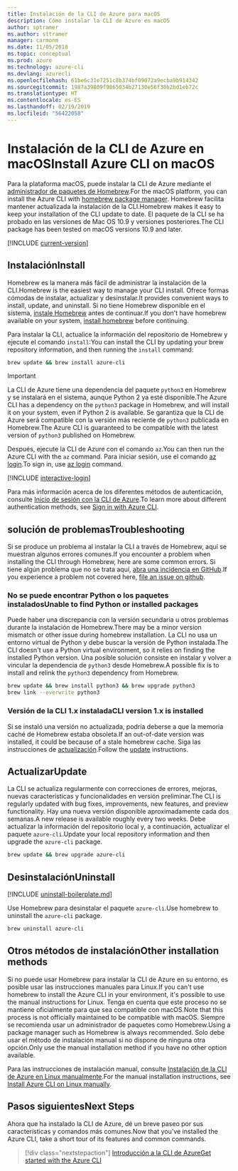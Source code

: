 ```yaml
---
title: Instalación de la CLI de Azure para macOS
description: Cómo instalar la CLI de Azure en macOS
author: sptramer
ms.author: sttramer
manager: carmonm
ms.date: 11/05/2018
ms.topic: conceptual
ms.prod: azure
ms.technology: azure-cli
ms.devlang: azurecli
ms.openlocfilehash: 61be6c31e7251c8b374bf09072a9ecba9b914342
ms.sourcegitcommit: 1987a39809f9865034b27130e56f30b2bd1eb72c
ms.translationtype: HT
ms.contentlocale: es-ES
ms.lasthandoff: 02/19/2019
ms.locfileid: "56422058"
---
```

# <a name="install-azure-cli-on-macos"></a><span data-ttu-id="02052-103">Instalación de la CLI de Azure en macOS</span><span class="sxs-lookup"><span data-stu-id="02052-103">Install Azure CLI on macOS</span></span>

<span data-ttu-id="02052-104">Para la plataforma macOS, puede instalar la CLI de Azure mediante el [administrador de paquetes de Homebrew](https://brew.sh).</span><span class="sxs-lookup"><span data-stu-id="02052-104">For the macOS platform, you can install the Azure CLI with [homebrew package manager](https://brew.sh).</span></span> <span data-ttu-id="02052-105">Homebrew facilita mantener actualizada la instalación de la CLI.</span><span class="sxs-lookup"><span data-stu-id="02052-105">Homebrew makes it easy to keep your installation of the CLI update to date.</span></span> <span data-ttu-id="02052-106">El paquete de la CLI se ha probado en las versiones de Mac OS 10.9 y versiones posteriores.</span><span class="sxs-lookup"><span data-stu-id="02052-106">The CLI package has been tested on macOS versions 10.9 and later.</span></span>

[!INCLUDE [current-version](includes/current-version.md)]

## <a name="install"></a><span data-ttu-id="02052-107">Instalación</span><span class="sxs-lookup"><span data-stu-id="02052-107">Install</span></span>

<span data-ttu-id="02052-108">Homebrew es la manera más fácil de administrar la instalación de la CLI.</span><span class="sxs-lookup"><span data-stu-id="02052-108">Homebrew is the easiest way to manage your CLI install.</span></span> <span data-ttu-id="02052-109">Ofrece formas cómodas de instalar, actualizar y desinstalar.</span><span class="sxs-lookup"><span data-stu-id="02052-109">It provides convenient ways to install, update, and uninstall.</span></span>
<span data-ttu-id="02052-110">Si no tiene Homebrew disponible en el sistema, [instale Homebrew](https://docs.brew.sh/Installation.html) antes de continuar.</span><span class="sxs-lookup"><span data-stu-id="02052-110">If you don't have homebrew available on your system, [install homebrew](https://docs.brew.sh/Installation.html) before continuing.</span></span>

<span data-ttu-id="02052-111">Para instalar la CLI, actualice la información del repositorio de Homebrew y ejecute el comando `install`:</span><span class="sxs-lookup"><span data-stu-id="02052-111">You can install the CLI by updating your brew repository information, and then running the `install` command:</span></span>

```bash
brew update && brew install azure-cli
```

> [!IMPORTANT]
>
> <span data-ttu-id="02052-112">La CLI de Azure tiene una dependencia del paquete `python3` en Homebrew y se instalará en el sistema, aunque Python 2 ya esté disponible.</span><span class="sxs-lookup"><span data-stu-id="02052-112">The Azure CLI has a dependency on the `python3` package in Homebrew, and will install it on your system, even if Python 2 is available.</span></span> <span data-ttu-id="02052-113">Se garantiza que la CLI de Azure será compatible con la versión más reciente de `python3` publicada en Homebrew.</span><span class="sxs-lookup"><span data-stu-id="02052-113">The Azure CLI is guaranteed to be compatible with the latest version of `python3` published on Homebrew.</span></span>

<span data-ttu-id="02052-114">Después, ejecute la CLI de Azure con el comando `az`.</span><span class="sxs-lookup"><span data-stu-id="02052-114">You can then run the Azure CLI with the `az` command.</span></span> <span data-ttu-id="02052-115">Para iniciar sesión, use el comando [az login](/cli/azure/reference-index#az-login).</span><span class="sxs-lookup"><span data-stu-id="02052-115">To sign in, use [az login](/cli/azure/reference-index#az-login) command.</span></span>

[!INCLUDE [interactive-login](includes/interactive-login.md)]

<span data-ttu-id="02052-116">Para más información acerca de los diferentes métodos de autenticación, consulte [Inicio de sesión con la CLI de Azure](authenticate-azure-cli.md).</span><span class="sxs-lookup"><span data-stu-id="02052-116">To learn more about different authentication methods, see [Sign in with Azure CLI](authenticate-azure-cli.md).</span></span>

## <a name="troubleshooting"></a><span data-ttu-id="02052-117">solución de problemas</span><span class="sxs-lookup"><span data-stu-id="02052-117">Troubleshooting</span></span>

<span data-ttu-id="02052-118">Si se produce un problema al instalar la CLI a través de Homebrew, aquí se muestran algunos errores comunes.</span><span class="sxs-lookup"><span data-stu-id="02052-118">If you encounter a problem when installing the CLI through Homebrew, here are some common errors.</span></span> <span data-ttu-id="02052-119">Si tiene algún problema que no se trata aquí, [abra una incidencia en GitHub](https://github.com/Azure/azure-cli/issues).</span><span class="sxs-lookup"><span data-stu-id="02052-119">If you experience a problem not covered here, [file an issue on github](https://github.com/Azure/azure-cli/issues).</span></span>

### <a name="unable-to-find-python-or-installed-packages"></a><span data-ttu-id="02052-120">No se puede encontrar Python o los paquetes instalados</span><span class="sxs-lookup"><span data-stu-id="02052-120">Unable to find Python or installed packages</span></span>

<span data-ttu-id="02052-121">Puede haber una discrepancia con la versión secundaria u otros problemas durante la instalación de Homebrew.</span><span class="sxs-lookup"><span data-stu-id="02052-121">There may be a minor version mismatch or other issue during homebrew installation.</span></span> <span data-ttu-id="02052-122">La CLI no usa un entorno virtual de Python y debe buscar la versión de Python instalada.</span><span class="sxs-lookup"><span data-stu-id="02052-122">The CLI doesn't use a Python virtual environment, so it relies on finding the installed Python version.</span></span> <span data-ttu-id="02052-123">Una posible solución consiste en instalar y volver a vincular la dependencia de `python3` desde Homebrew.</span><span class="sxs-lookup"><span data-stu-id="02052-123">A possible fix is to install and relink the `python3` dependency from Homebrew.</span></span>

```bash
brew update && brew install python3 && brew upgrade python3
brew link --overwrite python3
```

### <a name="cli-version-1x-is-installed"></a><span data-ttu-id="02052-124">Versión de la CLI 1.x instalada</span><span class="sxs-lookup"><span data-stu-id="02052-124">CLI version 1.x is installed</span></span>

<span data-ttu-id="02052-125">Si se instaló una versión no actualizada, podría deberse a que la memoria caché de Homebrew estaba obsoleta.</span><span class="sxs-lookup"><span data-stu-id="02052-125">If an out-of-date version was installed, it could be because of a stale homebrew cache.</span></span> <span data-ttu-id="02052-126">Siga las instrucciones de [actualización](#Update).</span><span class="sxs-lookup"><span data-stu-id="02052-126">Follow the [update](#Update) instructions.</span></span>

## <a name="update"></a><span data-ttu-id="02052-127">Actualizar</span><span class="sxs-lookup"><span data-stu-id="02052-127">Update</span></span>

<span data-ttu-id="02052-128">La CLI se actualiza regularmente con correcciones de errores, mejoras, nuevas características y funcionalidades en versión preliminar.</span><span class="sxs-lookup"><span data-stu-id="02052-128">The CLI is regularly updated with bug fixes, improvements, new features, and preview functionality.</span></span> <span data-ttu-id="02052-129">Hay una nueva versión disponible aproximadamente cada dos semanas.</span><span class="sxs-lookup"><span data-stu-id="02052-129">A new release is available roughly every two weeks.</span></span> <span data-ttu-id="02052-130">Debe actualizar la información del repositorio local y, a continuación, actualizar el paquete `azure-cli`.</span><span class="sxs-lookup"><span data-stu-id="02052-130">Update your local repository information and then upgrade the `azure-cli` package.</span></span>

```bash
brew update && brew upgrade azure-cli
```

## <a name="uninstall"></a><span data-ttu-id="02052-131">Desinstalación</span><span class="sxs-lookup"><span data-stu-id="02052-131">Uninstall</span></span>

[!INCLUDE [uninstall-boilerplate.md](includes/uninstall-boilerplate.md)]

<span data-ttu-id="02052-132">Use Homebrew para desinstalar el paquete `azure-cli`.</span><span class="sxs-lookup"><span data-stu-id="02052-132">Use homebrew to uninstall the `azure-cli` package.</span></span>

```bash
brew uninstall azure-cli
```

## <a name="other-installation-methods"></a><span data-ttu-id="02052-133">Otros métodos de instalación</span><span class="sxs-lookup"><span data-stu-id="02052-133">Other installation methods</span></span>

<span data-ttu-id="02052-134">Si no puede usar Homebrew para instalar la CLI de Azure en su entorno, es posible usar las instrucciones manuales para Linux.</span><span class="sxs-lookup"><span data-stu-id="02052-134">If you can't use homebrew to install the Azure CLI in your environment, it's possible to use the manual instructions for Linux.</span></span> <span data-ttu-id="02052-135">Tenga en cuenta que este proceso no se mantiene oficialmente para que sea compatible con macOS.</span><span class="sxs-lookup"><span data-stu-id="02052-135">Note that this process is not officially maintained to be compatible with macOS.</span></span> <span data-ttu-id="02052-136">Siempre se recomienda usar un administrador de paquetes como Homebrew.</span><span class="sxs-lookup"><span data-stu-id="02052-136">Using a package manager such as Homebrew is always recommended.</span></span> <span data-ttu-id="02052-137">Solo debe usar el método de instalación manual si no dispone de ninguna otra opción.</span><span class="sxs-lookup"><span data-stu-id="02052-137">Only use the manual installation method if you have no other option available.</span></span>

<span data-ttu-id="02052-138">Para las instrucciones de instalación manual, consulte [Instalación de la CLI de Azure en Linux manualmente](install-azure-cli-linux.md).</span><span class="sxs-lookup"><span data-stu-id="02052-138">For the manual installation instructions, see [Install Azure CLI on Linux manually](install-azure-cli-linux.md).</span></span>

## <a name="next-steps"></a><span data-ttu-id="02052-139">Pasos siguientes</span><span class="sxs-lookup"><span data-stu-id="02052-139">Next Steps</span></span>

<span data-ttu-id="02052-140">Ahora que ha instalado la CLI de Azure, dé un breve paseo por sus características y comandos más comunes.</span><span class="sxs-lookup"><span data-stu-id="02052-140">Now that you've installed the Azure CLI, take a short tour of its features and common commands.</span></span>

> [!div class="nextstepaction"]
> [<span data-ttu-id="02052-141">Introducción a la CLI de Azure</span><span class="sxs-lookup"><span data-stu-id="02052-141">Get started with the Azure CLI</span></span>](get-started-with-azure-cli.md)
